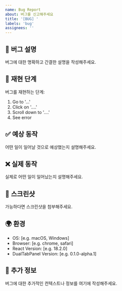 ```yaml
---
name: Bug Report
about: 버그를 신고해주세요
title: '[BUG] '
labels: 'bug'
assignees: ''
---
```


## 🐛 버그 설명
버그에 대한 명확하고 간결한 설명을 작성해주세요.

## 🔄 재현 단계
버그를 재현하는 단계:
1. Go to '...'
2. Click on '....'
3. Scroll down to '....'
4. See error

## ✅ 예상 동작
어떤 일이 일어날 것으로 예상했는지 설명해주세요.

## ❌ 실제 동작
실제로 어떤 일이 일어났는지 설명해주세요.

## 📸 스크린샷
가능하다면 스크린샷을 첨부해주세요.

## 🌍 환경
- OS: [e.g. macOS, Windows]
- Browser: [e.g. chrome, safari]
- React Version: [e.g. 18.2.0]
- DualTabPanel Version: [e.g. 0.1.0-alpha.1]

## 📝 추가 정보
버그에 대한 추가적인 컨텍스트나 정보를 여기에 작성해주세요. 